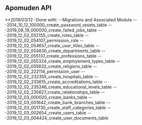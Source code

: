## Apomuden API

**2019/03/12
-Done with:
--Migrations and Associated Module
---2014_10_12_100000_create_password_resets_table
---2019_08_19_000000_create_failed_jobs_table
---2019_12_02_052155_create_roles_table
---2019_12_02_054107_permission_role
---2019_12_02_054657_create_user_titles_table
---2019_12_02_054830_create_departments_table
---2019_12_02_055137_create_professions_table
---2019_12_02_055324_create_employement_types_table
---2019_12_02_055632_create_religions_table
---2019_12_02_222114_permission_user
---2019_12_02_232355_create_hospitals_table
---2019_12_02_233615_create_accreditations_table
---2019_12_02_235246_create_educational_levels_table
---2019_12_02_235627_create_relationships_table
---2019_12_03_000020_create_banks_table
---2019_12_03_001642_create_bank_branches_table
---2019_12_03_001730_create_staff_categories_table
---2019_12_03_002654_create_users_table
---2019_12_03_004424_create_user_documents_table

